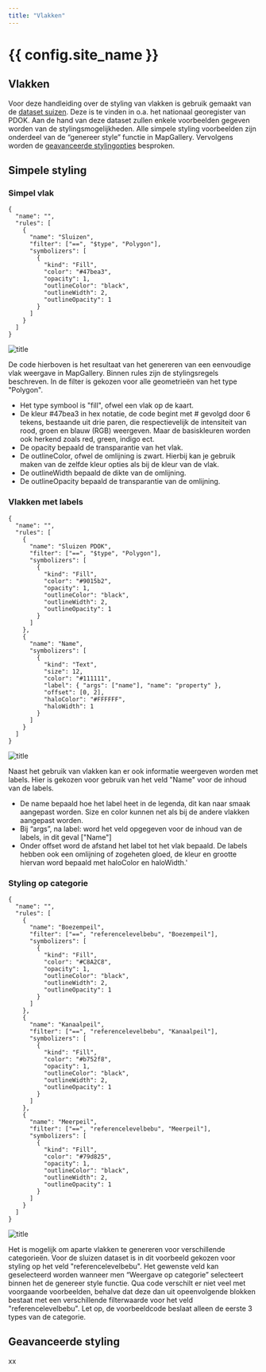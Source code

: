 ```yaml
---
title: "Vlakken"
---
```


# {{ config.site_name }}

Vlakken
---
Voor deze handleiding over de styling van vlakken is gebruik gemaakt van de [dataset suizen](https://nationaalgeoregister.nl/geonetwork/srv/dut/catalog.search#/metadata/35f04ee9-6499-4fef-837e-12b81b6374b5). Deze is te vinden in o.a. het nationaal georegister van PDOK.
Aan de hand van deze dataset zullen enkele voorbeelden gegeven worden van de stylingsmogelijkheden. Alle simpele styling voorbeelden zijn onderdeel van de “genereer style” functie in MapGallery. Vervolgens worden de [geavanceerde stylingopties](#geavanceerde-styling) besproken.

Simpele styling
---

### Simpel vlak
```
{
  "name": "",
  "rules": [
    {
      "name": "Sluizen",
      "filter": ["==", "$type", "Polygon"],
      "symbolizers": [
        {
          "kind": "Fill",
          "color": "#47bea3",
          "opacity": 1,
          "outlineColor": "black",
          "outlineWidth": 2,
          "outlineOpacity": 1
        }
      ]
    }
  ]
}
```
![title](foto_simpel_vlak.png)

De code hierboven is het resultaat van het genereren van een eenvoudige vlak weergave in MapGallery. Binnen rules zijn de stylingsregels beschreven. In de filter is gekozen voor alle geometrieën van het type "Polygon".

- Het type symbool is "fill", ofwel een vlak op de kaart. 
- De kleur #47bea3 in hex notatie, de code begint met # gevolgd door 6 tekens, bestaande uit drie paren, die respectievelijk de intensiteit van rood, groen en blauw (RGB) weergeven. Maar de basiskleuren worden ook herkend zoals red, green, indigo ect. 
-	De opacity bepaald de transparantie van het vlak. 
-	De outlineColor, ofwel de omlijning is zwart. Hierbij kan je gebruik maken van de zelfde kleur opties als bij de kleur van de vlak. 
-	De outlineWidth bepaald de dikte van de omlijning.
-	De outlineOpacity bepaald de transparantie van de omlijning.

### Vlakken met labels 
```
{
  "name": "",
  "rules": [
    {
      "name": "Sluizen PDOK",
      "filter": ["==", "$type", "Polygon"],
      "symbolizers": [
        {
          "kind": "Fill",
          "color": "#9015b2",
          "opacity": 1,
          "outlineColor": "black",
          "outlineWidth": 2,
          "outlineOpacity": 1
        }
      ]
    },
    {
      "name": "Name",
      "symbolizers": [
        {
          "kind": "Text",
          "size": 12,
          "color": "#111111",
          "label": { "args": ["name"], "name": "property" },
          "offset": [0, 2],
          "haloColor": "#FFFFFF",
          "haloWidth": 1
        }
      ]
    }
  ]
}
```
![title](foto_vlakken_labels.png)

 Naast het gebruik van vlakken kan er ook informatie weergeven worden met labels. Hier is gekozen voor gebruik van het veld "Name" voor de inhoud van de labels.

- De name bepaald hoe het label heet in de legenda, dit kan naar smaak aangepast worden.
Size en color kunnen net als bij de andere vlakken aangepast worden.
- Bij “args”, na label: word het veld opgegeven voor de inhoud van de labels, in dit geval ["Name"]
- Onder offset word de afstand het label tot het vlak bepaald.
De labels hebben ook een omlijning of zogeheten gloed, de kleur en grootte hiervan word bepaald met haloColor en haloWidth.'

### Styling op categorie
```
{
  "name": "",
  "rules": [
    {
      "name": "Boezempeil",
      "filter": ["==", "referencelevelbebu", "Boezempeil"],
      "symbolizers": [
        {
          "kind": "Fill",
          "color": "#C8A2C8",
          "opacity": 1,
          "outlineColor": "black",
          "outlineWidth": 2,
          "outlineOpacity": 1
        }
      ]
    },
    {
      "name": "Kanaalpeil",
      "filter": ["==", "referencelevelbebu", "Kanaalpeil"],
      "symbolizers": [
        {
          "kind": "Fill",
          "color": "#b752f8",
          "opacity": 1,
          "outlineColor": "black",
          "outlineWidth": 2,
          "outlineOpacity": 1
        }
      ]
    },
    {
      "name": "Meerpeil",
      "filter": ["==", "referencelevelbebu", "Meerpeil"],
      "symbolizers": [
        {
          "kind": "Fill",
          "color": "#79d825",
          "opacity": 1,
          "outlineColor": "black",
          "outlineWidth": 2,
          "outlineOpacity": 1
        }
      ]
    }
  ]
}
```
![title](foto_categorie_vlak.png)

Het is mogelijk om aparte vlakken te genereren voor verschillende categorieën. Voor de sluizen dataset is in dit voorbeeld gekozen voor styling op het veld "referencelevelbebu". Het gewenste veld kan geselecteerd worden wanneer men “Weergave op categorie” selecteert binnen het de genereer style functie. Qua code verschilt er niet veel met voorgaande voorbeelden, behalve dat deze dan uit opeenvolgende blokken bestaat met een verschillende filterwaarde voor het veld "referencelevelbebu". Let op, de voorbeeldcode beslaat alleen de eerste 3 types van de categorie.

Geavanceerde styling
---
xx